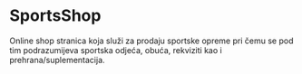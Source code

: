 # SportsShop
Online shop stranica koja služi za prodaju sportske opreme pri čemu se pod tim podrazumijeva sportska odjeća, obuća, rekviziti kao i prehrana/suplementacija.
